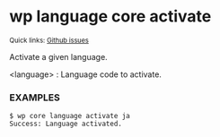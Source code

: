 # wp language core activate

<small>Quick links: <a href="https://github.com/issues?q=is%3Aopen+label%3Acommand%3Alanguage-core-activate+sort%3Aupdated-desc+org%3Awp-cli">Github issues</a></small>

Activate a given language.

&lt;language&gt;
: Language code to activate.

### EXAMPLES

    $ wp core language activate ja
    Success: Language activated.



